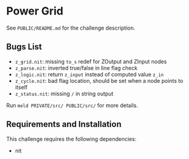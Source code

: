 # Power Grid

See `PUBLIC/README.md` for the challenge description.

## Bugs List

* `z_grid.nit`: missing `to_s` redef for ZOutput and ZInput nodes
* `z_parse.nit`: inverted true/false in line flag check
* `z_logic.nit`: return `z_input` instead of computed value `z_in`
* `z_cycle.nit`: bad flag location, should be set when a node points to itself
* `z_status.nit`: missing `/` in string output

Run `meld PRIVATE/src/ PUBLIC/src/`
for more details.

## Requirements and Installation

This challenge requires the following dependencies:

* nit
